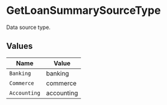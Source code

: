 # GetLoanSummarySourceType

Data source type.


## Values

| Name         | Value        |
| ------------ | ------------ |
| `Banking`    | banking      |
| `Commerce`   | commerce     |
| `Accounting` | accounting   |